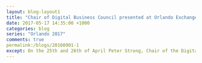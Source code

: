 ```yaml
---
layout: blog-layout1
title: "Chair of Digital Business Council presented at Orlando Exchange Summit"
date: 2017-05-17 14:35:00 +1000
categories: blog 
series: "Orlando 2017"
comments: true
permalink:/blogs/20160901-1
except: On the 25th and 26th of April Peter Strong, Chair of the Digital Business Council and CEO of Small Business Organisations of Australia (COSBOA) presented at the Exchange Summit in Orlando. The Exchange Summit: eInvoicing and Beyond presents opportunities at a global level to network and meet experts in the eInvoicing and Procure to Pay sector.
---
```

